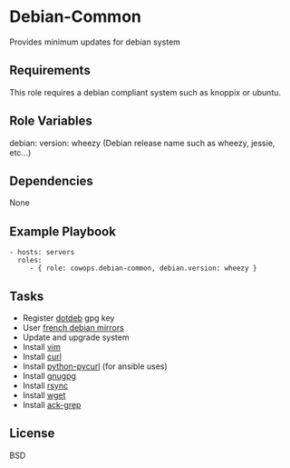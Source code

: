 Debian-Common
=============

Provides minimum updates for debian system

Requirements
------------

This role requires a debian compliant system such as knoppix or ubuntu.

Role Variables
--------------

debian:
    version: wheezy (Debian release name such as wheezy, jessie, etc...)

Dependencies
------------

None

Example Playbook
----------------

    - hosts: servers
      roles:
         - { role: cowops.debian-common, debian.version: wheezy }

Tasks
-----

  - Register [dotdeb](http://www.dotdeb.org/) gpg key
  - User [french debian mirrors](ftp://ftp.fr.debian.org/)
  - Update and upgrade system
  - Install [vim](http://www.vim.org/)
  - Install [curl](http://curl.haxx.se/)
  - Install [python-pycurl](http://pycurl.sourceforge.net/) (for ansible uses)
  - Install [gnugpg](http://www.gnupg.org/)
  - Install [rsync](http://rsync.samba.org/)
  - Install [wget](https://www.gnu.org/software/wget/)
  - Install [ack-grep](http://beyondgrep.com/)

License
-------

BSD
